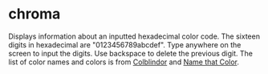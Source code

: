 # chroma
Displays information about an inputted hexadecimal color code.
The sixteen digits in hexadecimal are "0123456789abcdef".
Type anywhere on the screen to input the digits.
Use backspace to delete the previous digit.
The list of color names and colors is from [Colblindor](https://www.color-blindness.com/color-name-hue) and [Name that Color](https://chir.ag/projects/name-that-color).
